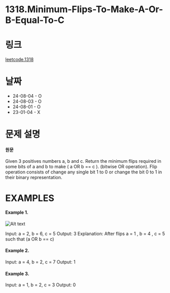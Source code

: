 # 1318.Minimum-Flips-To-Make-A-Or-B-Equal-To-C

# 링크

[leetcode.1318](https://leetcode.com/problems/minimum-flips-to-make-a-or-b-equal-to-c/description/?envType=study-plan-v2&envId=leetcode-75)

# 날짜

* 24-08-04 - O
* 24-08-03 - O
* 24-08-01 - O
* 23-01-04 - X

# 문제 설명

#### 원문

Given 3 positives numbers a, b and c. Return the minimum flips required in some bits of a and b to make ( a OR b == c ). (bitwise OR operation).
Flip operation consists of change any single bit 1 to 0 or change the bit 0 to 1 in their binary representation.

# EXAMPLES

#### Example 1.

![Alt text](https://assets.leetcode.com/uploads/2020/01/06/sample_3_1676.png)

Input: a = 2, b = 6, c = 5
Output: 3
Explanation: After flips a = 1 , b = 4 , c = 5 such that (a OR b == c)

#### Example 2.

Input: a = 4, b = 2, c = 7
Output: 1

#### Example 3.

Input: a = 1, b = 2, c = 3
Output: 0